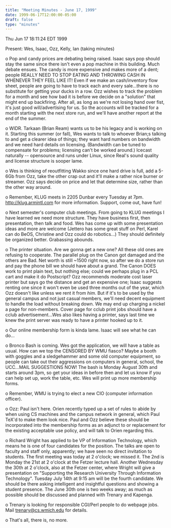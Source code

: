 ```yaml
---
title: "Meeting Minutes - June 17, 1999"
date: 1999-06-17T12:00:00-05:00
draft: false
type: "minutes"
---
```


Thu Jun 17 18:11:24 EDT 1999 </p><p>
Present: Wes, Isaac, Ozz, Kelly, Ian (taking minutes) </p><p>
 o Pop and candy prices are debating being raised. Isaac says pop should stay  the same since there isn't even a pop machine in this building. Much debate  ensues. The candy is more expensive and makes more of a dent; people REALLY  NEED TO STOP EATING AND THROWING CASH IN WHENEVER THEY FEEL LIKE IT! Even if  we make an cash/inventory flow sheet, people are going to have to track each  and every sale...there is no substitute for getting your ducks in a row.  Ozz wishes to track the problem for a month and see how bad it is before we  decide on a "solution" that might end up backfiring. After all, as long as  we're not losing hand over fist, it's just good will/advertising for us. So  the accounts will be tracked for a month starting with the next store run,  and we'll have another report at the end of the summer. </p><p>
 o WIDR. Tarkaan (Brian Ream) wants us to be his legacy and is working on it.  Starting this summer (or fall), Wes wants to talk to whoever Brian;s talking  to and get a clearer idea of things; they want hard numbers on bandwidth and  we need hard details on licensing. (Bandwidth can be tuned to compensate for  problems; licensing can't be worked around.) Icecast naturally -- opensource  and runs under Linux, since Real's sound quality and license structure is  sooper lame. </p><p>
 o Wes is thinking of reoutfitting Wakko since one hard drive is full, add a  5-6Gb from Ozz, take the other crap out and it'll make a rather nice burner  or streamer. Ozz says decide on price and let that determine size, rather  than the other way around. </p><p>
 o Remember, KLUG meets in 2205 Dunbar every Tuesday at 7pm.    http://klug.armintl.com for more information. Support, come out, have fun! </p><p>
 o Next semester's computer club meetings. From going to KLUG meetings I have  learned we need more structure. They have business first, then presentation,  then talk and food. Wes has come up with some presentation ideas and more are  welcome (Jettero has some great stuff on Perl, Karel can do BeOS, Christine  and Ozz could do robotics...) They should definitely be organized better.  Grabassing abounds. </p><p>
 o The printer situation. Are we gonna get a new one? All these old ones are  refusing to cooperate. The parallel plug on the Canon got damaged and the  others are Bad. Net worth is still ~1500 right now, so after we do a store run  and pay the phone bill we should have about a grand. The Canon DOES work to  print plain text, but nothing else; could we perhaps plug in a PCL cart and  make it do Postscript? Ozz recommends moderate cost laser printer but says go  the distance and get an expensive one; Isaac suggests renting one since it  won't even be used three months out of the year, which Ozz doesn't like unless  we rent it from *him*. But if it's to be used by the general campus and not  just casual members, we'll need decent equipment to handle the load without  breaking down. We may end up charging a nickel a page for non-members. Cover  page for cclub print jobs should have a cclub advertisement...Wes also likes  having a printer, says last time we knew the print server was ready to have  a printer hooked up to it. </p><p>
 o Our online membership form is kinda lame. Isaac will see what he can do... </p><p>
 o Bronco Bash is coming. Wes got the application, we will have a table as  usual. How can we top the CENSORED BY WMU fiasco? Maybe a booth with goggles  and a sledgehammer and some old computer equipment, so people can take out  their aggressions on computers in general, school, the UCC...MAIL SUGGESTIONS  NOW! The bash is Monday August 30th and starts around 3pm, so get your ideas  in before then and let us know if you can help set up, work the table, etc.  Wes will print up more membership forms. </p><p>
 o Remember, WMU is trying to elect a new CIO (computer information officer). </p><p>
 o Ozz: Paul isn't here. Orien recently typed up a set of rules to abide by  when using CS machines and the campus network in general, which Paul TeX'd  to make them look nice. Paul and Ozz believe these should be incorporated  into the membership forms as an adjunct to or replacement for the existing  acceptable use policy, and will talk to Orien regarding this. </p><p>
 o Richard Wright has applied to be VP of Information Technology, which means  he is one of four candidates for the position. The talks are open to faculty  and staff only, apparently; we have seen no direct invitation to students.  The first meeting was today at 2 o'clock; we missed it. The 2nd is Monday the  21st at 2 o'clock at the Fetzer lecture hall. Another Wednesday the 30th at 2  o'clock, also at the Fetzer center, where Wright will give a presentation on  "Supporting the Research University Through Information Technology". Tuesday  July 14th at 9:15 am will be the fourth candidate. We should be there asking  intelligent and insightful questions and showing a student presence. The  June 30th one is two weeks away; as much as possible should be discussed and  planned with Trenary and Kapenga. </p><p>
 o Trenary is looking for responsible CGI/Perl people to do webpage jobs. Mail  trenary@cs.wmich.edu for details. </p><p>
 o That's all, there is, no more. </p>

